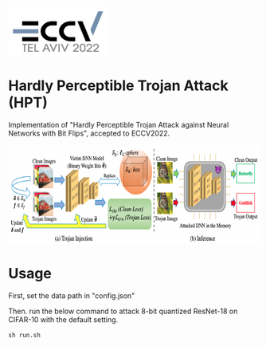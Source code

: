 <img src="https://github.com/jiawangbai/HPT/blob/main/misc/eccv.png" width="200" height="100"/><br/>
# Hardly Perceptible Trojan Attack (HPT)

Implementation of "Hardly Perceptible Trojan Attack against Neural Networks with Bit Flips", accepted to ECCV2022.

<img src="https://github.com/jiawangbai/HPT/blob/main/misc/pipeline.png" width="700" height="200"/><br/>

# Usage
First, set the data path in "config.json"

Then. run the below command to attack 8-bit quantized ResNet-18 on CIFAR-10 with the default setting.

```shell
sh run.sh
```
